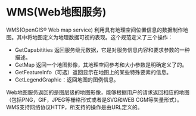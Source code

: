 #   WMS(Web地图服务)
WMS(OpenGIS® Web map service) 利用具有地理空间位置信息的数据制作地图。其中将地图定义为地理数据可视的表现。这个规范定义了三个操作：
- GetCapabitities 返回服务级元数据，它是对服务信息内容和要求参数的一种描述。
- GetMap 返回一个地图影像，其地理空间参考和大小参数是明确定义了的。
- GetFeatureInfo（可选）返回显示在地图上的某些特殊要素的信息。
- GetLegendGraphic：返回地图的图例信息。

Web地图服务返回的是图层级的地图影像，能够根据用户的请求返回相应的地图（包括PNG，GIF，JPEG等栅格形式或者是SVG和WEB CGM等矢量形式）。WMS支持网络协议HTTP，所支持的操作是由URL定义的。

 
